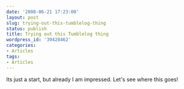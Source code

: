 ```yaml
---
date: '2008-06-21 17:23:00'
layout: post
slug: trying-out-this-tumblelog-thing
status: publish
title: Trying out this Tumblelog thing
wordpress_id: '39428462'
categories:
- Articles
tags:
- Articles
---
```


Its just a start, but already I am impressed. Let's see where this goes!
